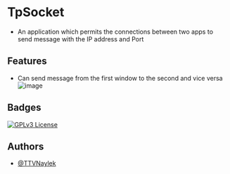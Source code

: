 # TpSocket
- An application which permits the connections between two apps to send message with the IP address and Port

## Features

- Can send message from the first window to the second and vice versa
![image](https://github.com/TTVNaylek/TpSocket/assets/69121494/3769f38e-4cdf-4ed3-9d3c-52217a37c043)


## Badges

[![GPLv3 License](https://img.shields.io/badge/License-GPL%20v3-yellow.svg)](https://opensource.org/licenses/)


## Authors

- [@TTVNaylek](https://github.com/TTVNaylek)
